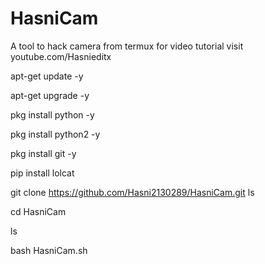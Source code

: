 # HasniCam
A tool to hack camera from termux for video tutorial visit youtube.com/Hasnieditx

apt-get update -y

apt-get upgrade -y

pkg install python -y

pkg install python2 -y

pkg install git -y

pip install lolcat

git clone https://github.com/Hasni2130289/HasniCam.git
ls

cd HasniCam 

ls 

bash HasniCam.sh
